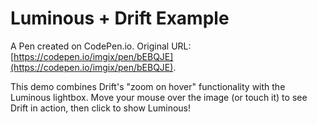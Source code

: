 # Luminous + Drift Example

A Pen created on CodePen.io. Original URL: [https://codepen.io/imgix/pen/bEBQJE](https://codepen.io/imgix/pen/bEBQJE).

This demo combines Drift's "zoom on hover" functionality with the Luminous lightbox. Move your mouse over the image (or touch it) to see Drift in action, then click to show Luminous!
